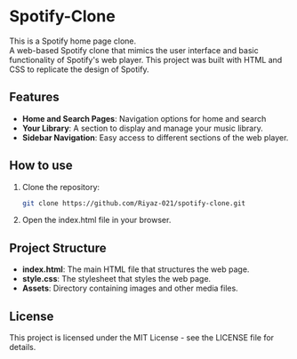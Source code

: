 # Spotify-Clone
This is a Spotify home page clone.  
A web-based Spotify clone that mimics the user interface and basic functionality of Spotify's web player. This project was built with HTML and CSS to replicate the design of Spotify.  


## Features  
- **Home and Search Pages**: Navigation options for home and search
- **Your Library**: A section to display and manage your music library.
- **Sidebar Navigation**: Easy access to different sections of the web player.


## How to use

1. Clone the repository:
   
   ```bash
   git clone https://github.com/Riyaz-021/spotify-clone.git

2. Open the index.html file in your browser.


## Project Structure

- **index.html**: The main HTML file that structures the web page.
- **style.css**:  The stylesheet that styles the web page.
- **Assets**: Directory containing images and other media files.


## License

This project is licensed under the MIT License - see the LICENSE file for details.







